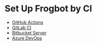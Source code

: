 # Set Up Frogbot by CI

* [GitHub](../set-up-frogbot-by-ci/github-actions/)[ Actions](../set-up-frogbot-by-ci/github-actions/)
* [GitLab](../set-up-frogbot-by-ci/gitlab-ci.md)[ CI](../set-up-frogbot-by-ci/gitlab-ci.md)
* [Bitbucket Server](bitbucket-server.md)
* [Azure ](../set-up-frogbot-by-ci/azure-devops.md)[DevOps](../set-up-frogbot-by-ci/azure-devops.md)
